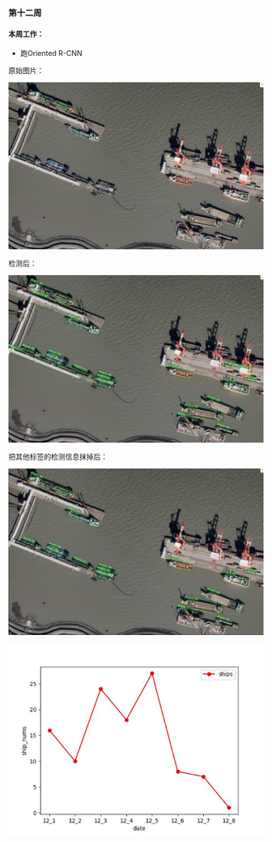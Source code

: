 ### 第十二周

#### 本周工作：

* 跑Oriented R-CNN

原始图片：

<img src="./images/1.jpg" width="800;" />

检测后：

<img src="./images/1_result.jpg" width="800;" />

把其他标签的检测信息抹掉后：

![](./images/1_result2.jpg)

![](./images/result.jpg)















